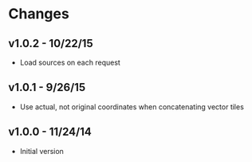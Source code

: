 # Changes

## v1.0.2 - 10/22/15

* Load sources on each request

## v1.0.1 - 9/26/15

* Use actual, not original coordinates when concatenating vector tiles

## v1.0.0 - 11/24/14

* Initial version

